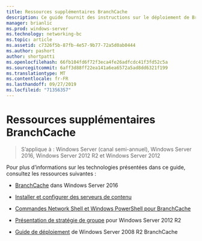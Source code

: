 ```yaml
---
title: Ressources supplémentaires BranchCache
description: Ce guide fournit des instructions sur le déploiement de BranchCache en mode de cache hébergé sur les ordinateurs exécutant Windows Server 2016 et Windows 10
manager: brianlic
ms.prod: windows-server
ms.technology: networking-bc
ms.topic: article
ms.assetid: c7326f5b-87fb-4e57-9b77-72a5d0ab0444
ms.author: pashort
author: shortpatti
ms.openlocfilehash: 66fb104fd6f72f3eca4fe26adfcdc41f3fd52c5a
ms.sourcegitcommit: 6aff3d88ff22ea141a6ea6572a5ad8dd6321f199
ms.translationtype: MT
ms.contentlocale: fr-FR
ms.lasthandoff: 09/27/2019
ms.locfileid: "71356357"
---
```

# <a name="branchcache-additional-resources"></a>Ressources supplémentaires BranchCache

>S’applique à : Windows Server (canal semi-annuel), Windows Server 2016, Windows Server 2012 R2 et Windows Server 2012

Pour plus d’informations sur les technologies présentées dans ce guide, consultez les ressources suivantes :

- [BranchCache](https://technet.microsoft.com/windows-server-docs/networking/branchcache/branchcache#a-namebkmkwhatawhat-is-branchcache) dans Windows Server 2016

- [Installer et configurer des serveurs de contenu](https://technet.microsoft.com/windows-server-docs/networking/branchcache/deploy/install-and-configure-content-servers)

- [Commandes Network Shell et Windows PowerShell pour BranchCache](https://technet.microsoft.com/windows-server-docs/networking/branchcache/branchcache-network-shell-and-windows-powershell-commands)

- [Présentation de stratégie de groupe](https://technet.microsoft.com/library/hh831791.aspx) pour Windows Server 2012 R2

- [Guide de déploiement](https://technet.microsoft.com/library/ee649232.aspx) de Windows Server 2008 R2 BranchCache
